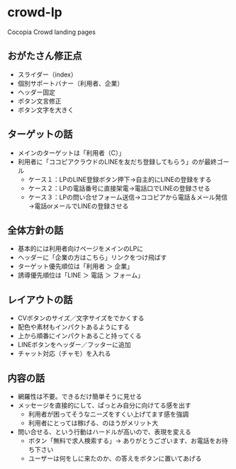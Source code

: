 # crowd-lp
Cocopia Crowd landing pages

## おがたさん修正点

- スライダー（index）
- 個別サポートバナー（利用者、企業）
- ヘッダー固定
- ボタン文言修正
- ボタン文字を大きく

## ターゲットの話

- メインのターゲットは「利用者（C）」
- 利用者に「ココピアクラウドのLINEを友だち登録してもらう」のが最終ゴール
  - ケース１：LPのLINE登録ボタン押下→自主的にLINEの登録をする
  - ケース２：LPの電話番号に直接架電→電話口でLINEの登録させる
  - ケース３：LPの問い合せフォーム送信→ココピアから電話＆メール発信→電話orメールでLINEの登録させる

## 全体方針の話

- 基本的には利用者向けページをメインのLPに
- ヘッダーに「企業の方はこちら」リンクをつけ飛ばす
- ターゲット優先順位は「利用者 ＞ 企業」
- 誘導優先順位は「LINE ＞ 電話 ＞ フォーム」

## レイアウトの話

- CVボタンのサイズ／文字サイズをでかくする
- 配色や素材もインパクトあるようにする
- 上から順番にインパクトあること持ってくる
- LINEボタンをヘッダー／フッターに追加
- チャット対応（チャモ）を入れる

## 内容の話

- 網羅性は不要。できるだけ簡単そうに見せる
- メッセージを直接的にして、ぱっとみ自分に向けてる感を出す
  - 利用者が困ってそうなニーズをすくい上げてます感を強調
  - 利用者にとっては稼げる、のほうがメリット大
- 問い合せる、という行動はハードルが高いので、表現を変える
  - ボタン「無料で求人検索する」→ ありがとうございます、お電話をお待ち下さい
  - ユーザーは何をしに来たのか、の答えをボタンに置いてあげる
